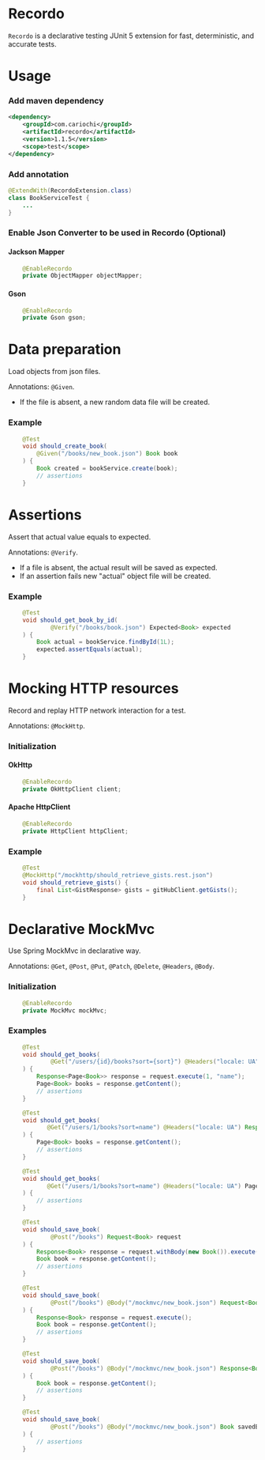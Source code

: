 # Recordo
`Recordo` is a declarative testing JUnit 5 extension for fast, deterministic, and accurate tests.

# Usage
### Add maven dependency
```xml
<dependency>
    <groupId>com.cariochi</groupId>
    <artifactId>recordo</artifactId>
    <version>1.1.5</version>
    <scope>test</scope>
</dependency>
```

### Add annotation

```java
@ExtendWith(RecordoExtension.class)
class BookServiceTest {
    ...
}
```

### Enable Json Converter to be used in Recordo (Optional)  

#### Jackson Mapper

```java
    @EnableRecordo
    private ObjectMapper objectMapper;
```

#### Gson

```java
    @EnableRecordo
    private Gson gson;
```

# Data preparation

Load objects from json files. 

Annotations: `@Given`.

- If the file is absent, a new random data file will be created.

### Example

```java
    @Test
    void should_create_book(
        @Given("/books/new_book.json") Book book
    ) {
        Book created = bookService.create(book);
        // assertions
    }
```

# Assertions 

Assert that actual value equals to expected.

Annotations: `@Verify`. 

- If a file is absent, the actual result will be saved as expected.
- If an assertion fails new "actual" object file will be created.

### Example

```java
    @Test
    void should_get_book_by_id(
            @Verify("/books/book.json") Expected<Book> expected
    ) {
        Book actual = bookService.findById(1L);
        expected.assertEquals(actual);
    }
```

# Mocking HTTP resources

Record and replay HTTP network interaction for a test.

Annotations: `@MockHttp`.

### Initialization

#### OkHttp

```java
    @EnableRecordo
    private OkHttpClient client;
```

#### Apache HttpClient

```java
    @EnableRecordo
    private HttpClient httpClient;
```

### Example

```java
    @Test
    @MockHttp("/mockhttp/should_retrieve_gists.rest.json")
    void should_retrieve_gists() {
        final List<GistResponse> gists = gitHubClient.getGists();
    }
```

# Declarative MockMvc

Use Spring MockMvc in declarative way.

Annotations: `@Get`, `@Post`, `@Put`, `@Patch`, `@Delete`, `@Headers`, `@Body`.

### Initialization
```java
    @EnableRecordo
    private MockMvc mockMvc;
```

### Examples

```java
    @Test
    void should_get_books(
            @Get("/users/{id}/books?sort={sort}") @Headers("locale: UA") Request<Page<Book>> request
    ) {
        Response<Page<Book>> response = request.execute(1, "name");
        Page<Book> books = response.getContent();
        // assertions
    }
```

```java
    @Test
    void should_get_books(
           @Get("/users/1/books?sort=name") @Headers("locale: UA") Response<Page<Book>> response
    ) {
        Page<Book> books = response.getContent();
        // assertions
    }
```

```java
    @Test
    void should_get_books(
           @Get("/users/1/books?sort=name") @Headers("locale: UA") Page<Book> books
    ) {
        // assertions
    }
```

```java
    @Test
    void should_save_book(
            @Post("/books") Request<Book> request
    ) {
        Response<Book> response = request.withBody(new Book()).execute();
        Book book = response.getContent();
        // assertions
    }
```

```java
    @Test
    void should_save_book(
            @Post("/books") @Body("/mockmvc/new_book.json") Request<Book> request
    ) {
        Response<Book> response = request.execute();
        Book book = response.getContent();
        // assertions
    }
```

```java
    @Test
    void should_save_book(
            @Post("/books") @Body("/mockmvc/new_book.json") Response<Book> response
    ) {
        Book book = response.getContent();
        // assertions
    }
```

```java
    @Test
    void should_save_book(
            @Post("/books") @Body("/mockmvc/new_book.json") Book savedBook
    ) {
        // assertions
    }
```
